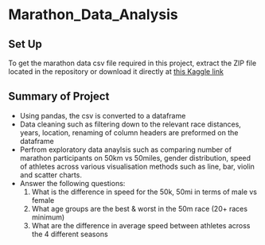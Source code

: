 # Marathon_Data_Analysis
 
## Set Up
To get the marathon data csv file required in this project, extract the ZIP file located in the repository or download it directly at [this Kaggle link](https://www.kaggle.com/datasets/aiaiaidavid/the-big-dataset-of-ultra-marathon-running/discussion/420633)

## Summary of Project
- Using pandas, the csv is converted to a dataframe
- Data cleaning such as filtering down to the relevant race distances, years, location, renaming of column headers are preformed on the dataframe
- Perfrom exploratory data anaylsis such as comparing number of marathon participants on 50km vs 50miles, gender distribution, speed of athletes across various visualisation methods such as line, bar, violin and scatter charts.
- Answer the following questions:
  1. What is the difference in speed for the 50k, 50mi in terms of male vs female
  2. What age groups are the best & worst in the 50m race (20+ races minimum)
  3. What are the difference in average speed between athletes across the 4 different seasons
